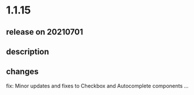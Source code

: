 # 1.1.15

## release on 20210701

## description

## changes

fix: Minor updates and fixes to Checkbox and Autocomplete components …

